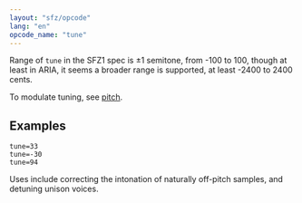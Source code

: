 ```yaml
---
layout: "sfz/opcode"
lang: "en"
opcode_name: "tune"
---
```

Range of `tune` in the SFZ1 spec is ±1 semitone, from -100 to 100, though at least
in ARIA, it seems a broader range is supported, at least -2400 to 2400 cents.

To modulate tuning, see [pitch](pitch).

## Examples

```
tune=33
tune=-30
tune=94
```

Uses include correcting the intonation of naturally off-pitch samples, and
detuning unison voices.
